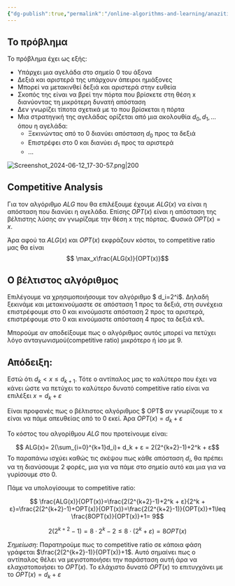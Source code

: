 ```yaml
---
{"dg-publish":true,"permalink":"/online-algorithms-and-learning/anazitisi-se-eytheia-to-provlima-tis-ageladas/","created":"2025-03-25T14:58:23.139+02:00","updated":"2025-03-25T22:44:47.604+02:00"}
---
```



## Το πρόβλημα

Το πρόβλημα έχει ως εξής:
- Υπάρχει μια αγελάδα στο σημείο 0 του άξονα 
- Δεξιά και αριστερά της υπάρχουν άπειροι ημιάξονες
- Μπορεί να μετακινθεί δεξιά και αριστερά στην ευθεία
- Σκοπός της είναι να βρεί την πόρτα που βρίσκετε στη θέση x διανύοντας τη μικρότερη δυνατή απόσταση
- Δεν γνωρίζει τίποτα σχετικά με το που βρίσκεται η πόρτα 
- Μια στρατηγική της αγελάδας ορίζεται από μια ακολουθία $d_0,d_1,\dots$ όπου η αγελάδα: 
	- Ξεκινώντας από το 0 διανύει απόσταση $d_0$ προς τα δεξιά
	- Επιστρέφει στο 0 και διανύει $d_1$ προς τα αριστερά
	- ...

![Screenshot_2024-06-12_17-30-57.png|200](/img/user/Online%20Algorithms%20and%20Learning/Screenshot_2024-06-12_17-30-57.png)

## Competitive Analysis

Για τον αλγόριθμο $ALG$ που θα επιλέξουμε έχουμε $ALG(x)$ να είναι η απόσταση που διανύει η αγελάδα.  Επίσης $OPT(x)$ είναι η απόσταση της βέλτιστης λύσης αν γνωρίζαμε την θέση x της πόρτας. Φυσικά $OPT(x)=x$. 

Άρα αφού τα $ALG(x)$ και $OPT(x)$ εκφράζουν κόστοι, το competitive ratio μας θα είναι $$ \max_x\frac{ALG(x)}{OPT(x)}$$
## Ο βέλτιστος αλγόριθμος

Επιλέγουμε να χρησιμοποιήσουμε τον αλγόριθμο $ d_i=2^i$. Δηλαδή ξεκινάμε και μετακινούμαστε σε απόσταση 1 προς τα δεξιά, στη συνέχεια επιστρέφουμε στο 0 και κινούμαστε απόσταση 2 προς τα αριστερά, επιστρέφουμε στο 0 και κινούμαστε απόσταση 4 προς τα δεξιά κτλ.

Μπορούμε αν αποδείξουμε  πως ο αλγόριθμος αυτός μπορεί να πετύχει λόγο ανταγωνισμού(competitive ratio) μικρότερο ή ίσο με 9.

## Απόδειξη:

Εστώ ότι $d_k < x \leq d_{k+1}$. Τότε ο αντίπαλος μας το καλύτερο που έχει να κάνει ώστε να πετύχει το καλύτερο δυνατό competitive ratio είναι να επιλέξει $x=d_k + ε$ 

Είναι προφανές πως ο βέλτιστος αλγόριθμος $ OPT$ αν γνωρίζουμε το x είναι να πάμε απευθείας από το 0 εκεί. Άρα $OPT(x)= d_k + ε$

To κόστος του αλγορίθμου $ALG$ που προτείνουμε είναι:

$$ ALG(x)= 2(\sum_{i=0}^{k+1}d_i)+ d_k + ε = 2(2^{k+2}-1)+2^k + ε$$
Το παραπάνω ισχύει καθώς τις σκέψου πως κάθε απόσταση $d_i$, θα πρέπει να τη διανύσουμε 2 φορές, μια για να πάμε στο σημείο αυτό και μια για να γυρίσουμε στο 0. 

Πάμε να υπολογίσουμε το competitive ratio:

$$ \frac{ALG(x)}{OPT(x)}=\frac{2(2^{k+2}-1)+2^k + ε}{2^k + ε}=\frac{2(2^{k+2}-1)+OPT(x)}{OPT(x)}=\frac{2(2^{k+2}-1)}{OPT(x)}+1\leq \frac{8OPT(x)}{OPT(x)}+1= 9$$


$$ 2(2^{k+2}-1)=8\cdot 2^k -2\leq 8 \cdot(2^k +ε)=8OPT(x)$$




*Σημείωση*: Παρατηρούμε πως το competitive ratio σε κάποια φάση γράφεται $\frac{2(2^{k+2}-1)}{OPT(x)}+1$. Αυτό σημαίνει πως ο αντίπαλος θέλει να μεγιστοποιήσει την παράσταση αυτή άρα να ελαχιστοποιήσει το $OPT(x)$. Το ελάχιστο δυνατό $OPT(x)$ το επιτυγχάνει με το $OPT(x)= d_k + ε$
